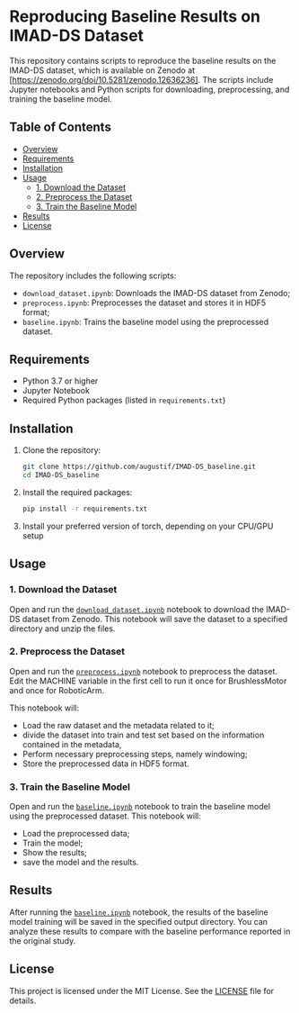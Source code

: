 # Reproducing Baseline Results on IMAD-DS Dataset

This repository contains scripts to reproduce the baseline results on the IMAD-DS dataset, which is available on Zenodo at [https://zenodo.org/doi/10.5281/zenodo.12636236]. The scripts include Jupyter notebooks and Python scripts for downloading, preprocessing, and training the baseline model.

## Table of Contents

- [Overview](#overview)
- [Requirements](#requirements)
- [Installation](#installation)
- [Usage](#usage)
  - [1. Download the Dataset](#1-download-the-dataset)
  - [2. Preprocess the Dataset](#2-preprocess-the-dataset)
  - [3. Train the Baseline Model](#3-train-the-baseline-model)
- [Results](#results)
- [License](#license)

## Overview

The repository includes the following scripts:

- `download_dataset.ipynb`: Downloads the IMAD-DS dataset from Zenodo;
- `preprocess.ipynb`: Preprocesses the dataset and stores it in HDF5 format;
- `baseline.ipynb`: Trains the baseline model using the preprocessed dataset.

## Requirements

- Python 3.7 or higher
- Jupyter Notebook
- Required Python packages (listed in `requirements.txt`)

## Installation

1. Clone the repository:
    ```bash
    git clone https://github.com/augustif/IMAD-DS_baseline.git
    cd IMAD-DS_baseline
    ```

2. Install the required packages:
    ```bash
    pip install -r requirements.txt
    ```
3. Install your preferred version of torch, depending on your CPU/GPU setup

## Usage

### 1. Download the Dataset

Open and run the [`download_dataset.ipynb`](download_dataset.ipynb) notebook to download the IMAD-DS dataset from Zenodo. This notebook will save the dataset to a specified directory and unzip the files.

### 2. Preprocess the Dataset

Open and run the [`preprocess.ipynb`](preprocess.ipynb) notebook to preprocess the dataset.
Edit the MACHINE variable in the first cell to run it once for BrushlessMotor and once for RoboticArm.

 This notebook will:
- Load the raw dataset and the metadata related to it;
- divide the dataset into train and test set based on the information contained in the metadata,
- Perform necessary preprocessing steps, namely windowing;
- Store the preprocessed data in HDF5 format.

### 3. Train the Baseline Model

Open and run the [`baseline.ipynb`](baseline.ipynb) notebook to train the baseline model using the preprocessed dataset. This notebook will:
- Load the preprocessed data;
- Train the model;
- Show the results;
- save the model and the results.

## Results

After running the [`baseline.ipynb`](baseline.ipynb) notebook, the results of the baseline model training will be saved in the specified output directory. You can analyze these results to compare with the baseline performance reported in the original study.

## License

This project is licensed under the MIT License. See the [LICENSE](LICENSE) file for details.

